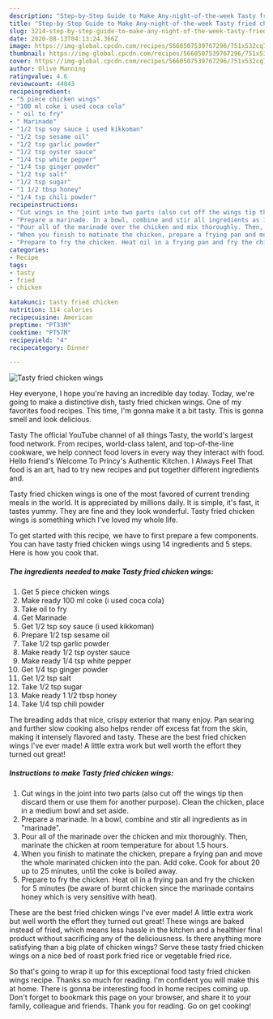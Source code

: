 ```yaml
---
description: "Step-by-Step Guide to Make Any-night-of-the-week Tasty fried chicken wings"
title: "Step-by-Step Guide to Make Any-night-of-the-week Tasty fried chicken wings"
slug: 3214-step-by-step-guide-to-make-any-night-of-the-week-tasty-fried-chicken-wings
date: 2020-08-13T04:13:24.366Z
image: https://img-global.cpcdn.com/recipes/5660507539767296/751x532cq70/tasty-fried-chicken-wings-recipe-main-photo.jpg
thumbnail: https://img-global.cpcdn.com/recipes/5660507539767296/751x532cq70/tasty-fried-chicken-wings-recipe-main-photo.jpg
cover: https://img-global.cpcdn.com/recipes/5660507539767296/751x532cq70/tasty-fried-chicken-wings-recipe-main-photo.jpg
author: Olive Manning
ratingvalue: 4.6
reviewcount: 44843
recipeingredient:
- "5 piece chicken wings"
- "100 ml coke i used coca cola"
- " oil to fry"
- " Marinade"
- "1/2 tsp soy sauce i used kikkoman"
- "1/2 tsp sesame oil"
- "1/2 tsp garlic powder"
- "1/2 tsp oyster sauce"
- "1/4 tsp white pepper"
- "1/4 tsp ginger powder"
- "1/2 tsp salt"
- "1/2 tsp sugar"
- "1 1/2 tbsp honey"
- "1/4 tsp chili powder"
recipeinstructions:
- "Cut wings in the joint into two parts (also cut off the wings tip then discard them or use them for another purpose). Clean the chicken, place in a medium bowl and set aside."
- "Prepare a marinade. In a bowl, combine and stir all ingredients as in &#34;marinade&#34;."
- "Pour all of the marinade over the chicken and mix thoroughly. Then, marinate the chicken at room temperature for about 1.5 hours."
- "When you finish to matinate the chicken, prepare a frying pan and move the whole marinated chicken into the pan. Add coke. Cook for about 20 up to 25 minutes, until the coke is boiled away."
- "Prepare to fry the chicken. Heat oil in a frying pan and fry the chicken for 5 minutes (be aware of burnt chicken since the marinade contains honey which is very sensitive with heat)."
categories:
- Recipe
tags:
- tasty
- fried
- chicken

katakunci: tasty fried chicken 
nutrition: 114 calories
recipecuisine: American
preptime: "PT33M"
cooktime: "PT57M"
recipeyield: "4"
recipecategory: Dinner

---
```



![Tasty fried chicken wings](https://img-global.cpcdn.com/recipes/5660507539767296/751x532cq70/tasty-fried-chicken-wings-recipe-main-photo.jpg)

Hey everyone, I hope you're having an incredible day today. Today, we're going to make a distinctive dish, tasty fried chicken wings. One of my favorites food recipes. This time, I'm gonna make it a bit tasty. This is gonna smell and look delicious.

Tasty The official YouTube channel of all things Tasty, the world&#39;s largest food network. From recipes, world-class talent, and top-of-the-line cookware, we help connect food lovers in every way they interact with food. Hello friend&#39;s Welcome To Princy&#39;s Authentic Kitchen. I Always Feel That food is an art, had to try new recipes and put together different ingredients and.

Tasty fried chicken wings is one of the most favored of current trending meals in the world. It is appreciated by millions daily. It is simple, it's fast, it tastes yummy. They are fine and they look wonderful. Tasty fried chicken wings is something which I've loved my whole life.


To get started with this recipe, we have to first prepare a few components. You can have tasty fried chicken wings using 14 ingredients and 5 steps. Here is how you cook that.

<!--inarticleads1-->

##### The ingredients needed to make Tasty fried chicken wings:

1. Get 5 piece chicken wings
1. Make ready 100 ml coke (i used coca cola)
1. Take  oil to fry
1. Get  Marinade
1. Get 1/2 tsp soy sauce (i used kikkoman)
1. Prepare 1/2 tsp sesame oil
1. Take 1/2 tsp garlic powder
1. Make ready 1/2 tsp oyster sauce
1. Make ready 1/4 tsp white pepper
1. Get 1/4 tsp ginger powder
1. Get 1/2 tsp salt
1. Take 1/2 tsp sugar
1. Make ready 1 1/2 tbsp honey
1. Take 1/4 tsp chili powder


The breading adds that nice, crispy exterior that many enjoy. Pan searing and further slow cooking also helps render off excess fat from the skin, making it intensely flavored and tasty. These are the best fried chicken wings I&#39;ve ever made! A little extra work but well worth the effort they turned out great! 

<!--inarticleads2-->

##### Instructions to make Tasty fried chicken wings:

1. Cut wings in the joint into two parts (also cut off the wings tip then discard them or use them for another purpose). Clean the chicken, place in a medium bowl and set aside.
1. Prepare a marinade. In a bowl, combine and stir all ingredients as in &#34;marinade&#34;.
1. Pour all of the marinade over the chicken and mix thoroughly. Then, marinate the chicken at room temperature for about 1.5 hours.
1. When you finish to matinate the chicken, prepare a frying pan and move the whole marinated chicken into the pan. Add coke. Cook for about 20 up to 25 minutes, until the coke is boiled away.
1. Prepare to fry the chicken. Heat oil in a frying pan and fry the chicken for 5 minutes (be aware of burnt chicken since the marinade contains honey which is very sensitive with heat).


These are the best fried chicken wings I&#39;ve ever made! A little extra work but well worth the effort they turned out great! These wings are baked instead of fried, which means less hassle in the kitchen and a healthier final product without sacrificing any of the deliciousness. Is there anything more satisfying than a big plate of chicken wings? Serve these tasty fried chicken wings on a nice bed of roast pork fried rice or vegetable fried rice. 

So that's going to wrap it up for this exceptional food tasty fried chicken wings recipe. Thanks so much for reading. I'm confident you will make this at home. There is gonna be interesting food in home recipes coming up. Don't forget to bookmark this page on your browser, and share it to your family, colleague and friends. Thank you for reading. Go on get cooking!
